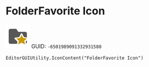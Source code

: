 # FolderFavorite Icon
![](/img/FolderFavorite%20Icon.png)
GUID: `-6501989091332931580`
```
EditorGUIUtility.IconContent("FolderFavorite Icon")
```

